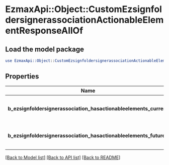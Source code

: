 # EzmaxApi::Object::CustomEzsignfoldersignerassociationActionableElementResponseAllOf

## Load the model package
```perl
use EzmaxApi::Object::CustomEzsignfoldersignerassociationActionableElementResponseAllOf;
```

## Properties
Name | Type | Description | Notes
------------ | ------------- | ------------- | -------------
**b_ezsignfoldersignerassociation_hasactionableelements_current** | **boolean** | Indicates if the Ezsignfoldersignerassociation has actionable elements in the current step | 
**b_ezsignfoldersignerassociation_hasactionableelements_future** | **boolean** | Indicates if the Ezsignfoldersignerassociation has actionable elements in a future step | [optional] 

[[Back to Model list]](../README.md#documentation-for-models) [[Back to API list]](../README.md#documentation-for-api-endpoints) [[Back to README]](../README.md)


